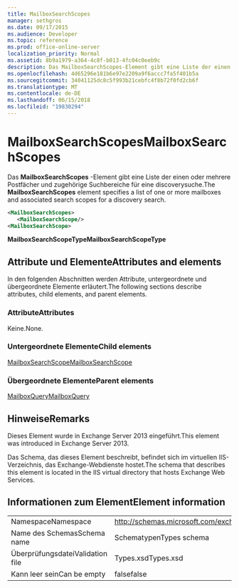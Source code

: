 ```yaml
---
title: MailboxSearchScopes
manager: sethgros
ms.date: 09/17/2015
ms.audience: Developer
ms.topic: reference
ms.prod: office-online-server
localization_priority: Normal
ms.assetid: 8b9a1979-a364-4c8f-b013-4fc04c0eeb9c
description: Das MailboxSearchScopes-Element gibt eine Liste der einen oder mehrere Postfächer und zugehörige Suchbereiche für eine discoverysuche.
ms.openlocfilehash: 4d65296e181b6e97e2209a9f6accc7fa5f401b5a
ms.sourcegitcommit: 34041125dc8c5f993b21cebfc4f8b72f0fd2cb6f
ms.translationtype: MT
ms.contentlocale: de-DE
ms.lasthandoff: 06/15/2018
ms.locfileid: "19830294"
---
```

# <a name="mailboxsearchscopes"></a><span data-ttu-id="283ba-103">MailboxSearchScopes</span><span class="sxs-lookup"><span data-stu-id="283ba-103">MailboxSearchScopes</span></span>

<span data-ttu-id="283ba-104">Das **MailboxSearchScopes** -Element gibt eine Liste der einen oder mehrere Postfächer und zugehörige Suchbereiche für eine discoverysuche.</span><span class="sxs-lookup"><span data-stu-id="283ba-104">The **MailboxSearchScopes** element specifies a list of one or more mailboxes and associated search scopes for a discovery search.</span></span> 
  
```XML
<MailboxSearchScopes>
   <MailboxSearchScope/>
<MailboxSearchScope>
```

<span data-ttu-id="283ba-105">**MailboxSearchScopeType**</span><span class="sxs-lookup"><span data-stu-id="283ba-105">**MailboxSearchScopeType**</span></span>

## <a name="attributes-and-elements"></a><span data-ttu-id="283ba-106">Attribute und Elemente</span><span class="sxs-lookup"><span data-stu-id="283ba-106">Attributes and elements</span></span>

<span data-ttu-id="283ba-107">In den folgenden Abschnitten werden Attribute, untergeordnete und übergeordnete Elemente erläutert.</span><span class="sxs-lookup"><span data-stu-id="283ba-107">The following sections describe attributes, child elements, and parent elements.</span></span>
  
### <a name="attributes"></a><span data-ttu-id="283ba-108">Attribute</span><span class="sxs-lookup"><span data-stu-id="283ba-108">Attributes</span></span>

<span data-ttu-id="283ba-109">Keine.</span><span class="sxs-lookup"><span data-stu-id="283ba-109">None.</span></span>
  
### <a name="child-elements"></a><span data-ttu-id="283ba-110">Untergeordnete Elemente</span><span class="sxs-lookup"><span data-stu-id="283ba-110">Child elements</span></span>

[<span data-ttu-id="283ba-111">MailboxSearchScope</span><span class="sxs-lookup"><span data-stu-id="283ba-111">MailboxSearchScope</span></span>](mailboxsearchscope.md)
  
### <a name="parent-elements"></a><span data-ttu-id="283ba-112">Übergeordnete Elemente</span><span class="sxs-lookup"><span data-stu-id="283ba-112">Parent elements</span></span>

[<span data-ttu-id="283ba-113">MailboxQuery</span><span class="sxs-lookup"><span data-stu-id="283ba-113">MailboxQuery</span></span>](mailboxquery.md)
  
## <a name="remarks"></a><span data-ttu-id="283ba-114">Hinweise</span><span class="sxs-lookup"><span data-stu-id="283ba-114">Remarks</span></span>

<span data-ttu-id="283ba-115">Dieses Element wurde in Exchange Server 2013 eingeführt.</span><span class="sxs-lookup"><span data-stu-id="283ba-115">This element was introduced in Exchange Server 2013.</span></span>
  
<span data-ttu-id="283ba-116">Das Schema, das dieses Element beschreibt, befindet sich im virtuellen IIS-Verzeichnis, das Exchange-Webdienste hostet.</span><span class="sxs-lookup"><span data-stu-id="283ba-116">The schema that describes this element is located in the IIS virtual directory that hosts Exchange Web Services.</span></span>
  
## <a name="element-information"></a><span data-ttu-id="283ba-117">Informationen zum Element</span><span class="sxs-lookup"><span data-stu-id="283ba-117">Element information</span></span>

|||
|:-----|:-----|
|<span data-ttu-id="283ba-118">Namespace</span><span class="sxs-lookup"><span data-stu-id="283ba-118">Namespace</span></span>  <br/> |http://schemas.microsoft.com/exchange/services/2006/types  <br/> |
|<span data-ttu-id="283ba-119">Name des Schemas</span><span class="sxs-lookup"><span data-stu-id="283ba-119">Schema name</span></span>  <br/> |<span data-ttu-id="283ba-120">Schematypen</span><span class="sxs-lookup"><span data-stu-id="283ba-120">Types schema</span></span>  <br/> |
|<span data-ttu-id="283ba-121">Überprüfungsdatei</span><span class="sxs-lookup"><span data-stu-id="283ba-121">Validation file</span></span>  <br/> |<span data-ttu-id="283ba-122">Types.xsd</span><span class="sxs-lookup"><span data-stu-id="283ba-122">Types.xsd</span></span>  <br/> |
|<span data-ttu-id="283ba-123">Kann leer sein</span><span class="sxs-lookup"><span data-stu-id="283ba-123">Can be empty</span></span>  <br/> |<span data-ttu-id="283ba-124">false</span><span class="sxs-lookup"><span data-stu-id="283ba-124">false</span></span>  <br/> |
   

